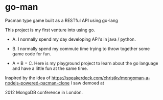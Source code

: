go-man
======

Pacman type game built as a RESTful API using go-lang

This project is my first venture into using go.

- A. I normally spend my day developing API's in java / python.

- B. I normally spend my commute time trying to throw together some game code for fun.

- A + B = C. Here is my playground project to learn about the go language and have a little fun at the same time.

Inspired by the idea of https://speakerdeck.com/christkv/mongoman-a-nodejs-powered-pacman-clone I saw demoed at

2012 MongoDB conference in London.
